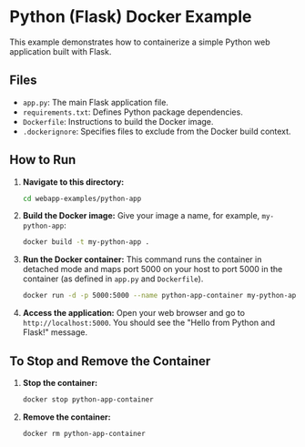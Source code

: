 # Python (Flask) Docker Example

This example demonstrates how to containerize a simple Python web application built with Flask.

## Files

*   `app.py`: The main Flask application file.
*   `requirements.txt`: Defines Python package dependencies.
*   `Dockerfile`: Instructions to build the Docker image.
*   `.dockerignore`: Specifies files to exclude from the Docker build context.

## How to Run

1.  **Navigate to this directory:**
    ```bash
    cd webapp-examples/python-app
    ```

2.  **Build the Docker image:**
    Give your image a name, for example, `my-python-app`:
    ```bash
    docker build -t my-python-app .
    ```

3.  **Run the Docker container:**
    This command runs the container in detached mode and maps port 5000 on your host to port 5000 in the container (as defined in `app.py` and `Dockerfile`).
    ```bash
    docker run -d -p 5000:5000 --name python-app-container my-python-app
    ```

4.  **Access the application:**
    Open your web browser and go to `http://localhost:5000`. You should see the "Hello from Python and Flask!" message.

## To Stop and Remove the Container

1.  **Stop the container:**
    ```bash
    docker stop python-app-container
    ```

2.  **Remove the container:**
    ```bash
    docker rm python-app-container
    ```
